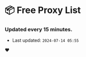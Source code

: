 # :package: Free Proxy List
### Updated every 15 minutes.

- Last updated: `2024-07-14 05:55`

:heart:
